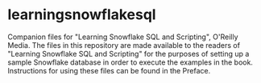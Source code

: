 # learningsnowflakesql
Companion files for "Learning Snowflake SQL and Scripting", O'Reilly Media. 
The files in this repository are made available to the readers of "Learning Snowflake SQL and Scripting" for the purposes of setting up a sample Snowflake database in order to execute the examples in the book.  Instructions for using these files can be found in the Preface.
